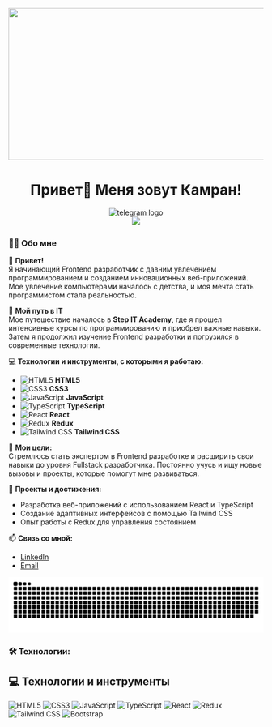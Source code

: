 <br clear="both">

<div align="center">
  <img height="300" width="600" src="https://user-images.githubusercontent.com/74038190/225813708-98b745f2-7d22-48cf-9150-083f1b00d6c9.gif" />
</div>

<h1 align="center">Привет👋 Меня зовут Камран!</h1>

<div align="center">
  <a href="https://t.me/Tommy1449/" >
    <img src="https://img.shields.io/static/v1?message=Telegram&logo=telegram&label=&color=2CA5E0&logoColor=white&labelColor=&style=for-the-badge" height="25" alt="telegram logo" />
  </a>
</div>

<div align="center">
  <img src="https://visitor-badge.laobi.icu/badge?page_id=Kamran2111.Kamran2111&" />
</div>

<h3 align="left">👩‍💻 Обо мне</h3>

👋 **Привет!**  
Я начинающий Frontend разработчик с давним увлечением программированием и созданием инновационных веб-приложений. Мое увлечение компьютерами началось с детства, и моя мечта стать программистом стала реальностью.

🚀 **Мой путь в IT**  
Мое путешествие началось в **Step IT Academy**, где я прошел интенсивные курсы по программированию и приобрел важные навыки. Затем я продолжил изучение Frontend разработки и погрузился в современные технологии.

💻 **Технологии и инструменты, с которыми я работаю:**
- ![HTML5](https://img.shields.io/badge/-HTML5-E34F26?logo=html5&logoColor=white) **HTML5**
- ![CSS3](https://img.shields.io/badge/-CSS3-1572B6?logo=css3&logoColor=white) **CSS3**
- ![JavaScript](https://img.shields.io/badge/-JavaScript-F7DF1E?logo=javascript&logoColor=black) **JavaScript**
- ![TypeScript](https://img.shields.io/badge/-TypeScript-3178C6?logo=typescript&logoColor=white) **TypeScript**
- ![React](https://img.shields.io/badge/-React-61DAFB?logo=react&logoColor=black) **React**
- ![Redux](https://img.shields.io/badge/-Redux-764ABC?logo=redux&logoColor=white) **Redux**
- ![Tailwind CSS](https://img.shields.io/badge/-Tailwind%20CSS-38B2AC?logo=tailwind-css&logoColor=white) **Tailwind CSS**

🎯 **Мои цели:**  
Стремлюсь стать экспертом в Frontend разработке и расширить свои навыки до уровня Fullstack разработчика. Постоянно учусь и ищу новые вызовы и проекты, которые помогут мне развиваться.

💼 **Проекты и достижения:**
- Разработка веб-приложений с использованием React и TypeScript
- Создание адаптивных интерфейсов с помощью Tailwind CSS
- Опыт работы с Redux для управления состоянием

📫 **Связь со мной:**  
- [LinkedIn](https://www.linkedin.com/in/kamran-racabov-572784261)  
- [Email](mailto:racabovkamran9@gmail.com)

<picture>
  <source
    media="(prefers-color-scheme: dark)"
    srcset="https://raw.githubusercontent.com/platane/snk/output/github-contribution-grid-snake-dark.svg"
  />
  <source
    media="(prefers-color-scheme: light)"
    srcset="https://raw.githubusercontent.com/platane/snk/output/github-contribution-grid-snake.svg"
  />
  <img
    alt="github contribution grid snake animation"
    src="https://raw.githubusercontent.com/platane/snk/output/github-contribution-grid-snake.svg"
  />
</picture>

<h3 align="left">🛠 Технологии:</h3>

## 💻 Технологии и инструменты
<div align="left">
  <img src="https://cdn.jsdelivr.net/gh/devicons/devicon/icons/html5/html5-original.svg" height="40" alt="HTML5"/>
  <img src="https://cdn.jsdelivr.net/gh/devicons/devicon/icons/css3/css3-original.svg" height="40" alt="CSS3"/>
  <img src="https://cdn.jsdelivr.net/gh/devicons/devicon/icons/javascript/javascript-original.svg" height="40" alt="JavaScript"/>
  <img src="https://cdn.jsdelivr.net/gh/devicons/devicon/icons/typescript/typescript-original.svg" height="40" alt="TypeScript"/>
  <img src="https://cdn.jsdelivr.net/gh/devicons/devicon/icons/react/react-original.svg" height="40" alt="React"/>
  <img src="https://cdn.jsdelivr.net/gh/devicons/devicon/icons/redux/redux-original.svg" height="40" alt="Redux"/>
  <img src="https://cdn.jsdelivr.net/gh/devicons/devicon/icons/tailwindcss/tailwindcss-original.svg" height="40" alt="Tailwind CSS"/>
  <img src="https://cdn.jsdelivr.net/gh/devicons/devicon/icons/bootstrap/bootstrap-original.svg" height="40" alt="Bootstrap"/>
</div>

